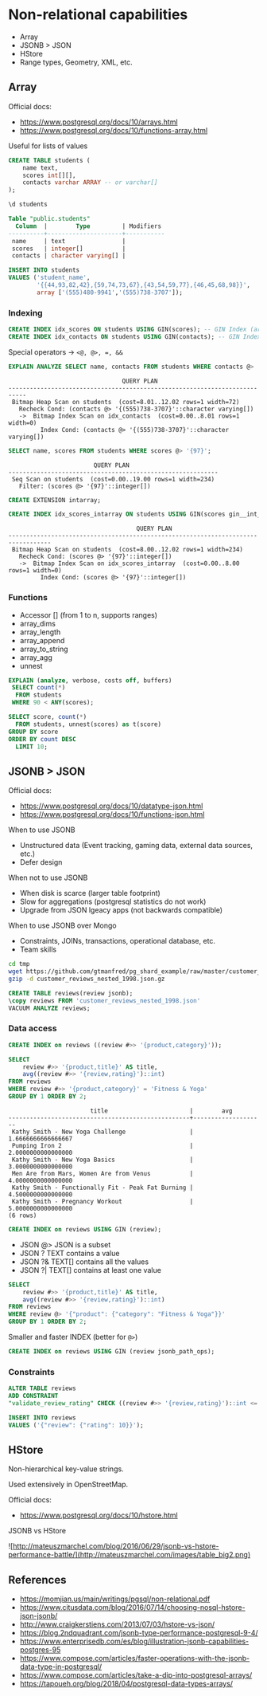 # Non-relational capabilities

- Array
- JSONB > JSON
- HStore
- Range types, Geometry, XML, etc.

## Array

Official docs:

- <https://www.postgresql.org/docs/10/arrays.html>
- <https://www.postgresql.org/docs/10/functions-array.html>

Useful for lists of values

```sql
CREATE TABLE students (
    name text,
    scores int[][],
    contacts varchar ARRAY -- or varchar[]
);
```

```sql
\d students

Table "public.students"
  Column  |        Type         | Modifiers
----------+---------------------+-----------
 name     | text                |
 scores   | integer[]           |
 contacts | character varying[] |
 ```

```sql
INSERT INTO students
VALUES ('student_name',
        '{{44,93,82,42},{59,74,73,67},{43,54,59,77},{46,45,68,98}}',
        array ['(555)480-9941','(555)738-3707']);
```

### Indexing

```sql
CREATE INDEX idx_scores ON students USING GIN(scores); -- GIN Index (array)
CREATE INDEX idx_contacts ON students USING GIN(contacts); -- GIN Index (array)
```

Special operators -> `<@, @>, =, &&`

```sql
EXPLAIN ANALYZE SELECT name, contacts FROM students WHERE contacts @> '{(555)738-3707}';
```

```text
                                QUERY PLAN
---------------------------------------------------------------------------
 Bitmap Heap Scan on students  (cost=8.01..12.02 rows=1 width=72)
   Recheck Cond: (contacts @> '{(555)738-3707}'::character varying[])
   ->  Bitmap Index Scan on idx_contacts  (cost=0.00..8.01 rows=1 width=0)
         Index Cond: (contacts @> '{(555)738-3707}'::character varying[])
```

```sql
SELECT name, scores FROM students WHERE scores @> '{97}';
```

```text
                        QUERY PLAN
-----------------------------------------------------------
 Seq Scan on students  (cost=0.00..19.00 rows=1 width=234)
   Filter: (scores @> '{97}'::integer[])
```

```sql
CREATE EXTENSION intarray;
```

```sql
CREATE INDEX idx_scores_intarray ON students USING GIN(scores gin__int_ops);
```

```text
                                    QUERY PLAN
----------------------------------------------------------------------------------
 Bitmap Heap Scan on students  (cost=8.00..12.02 rows=1 width=234)
   Recheck Cond: (scores @> '{97}'::integer[])
   ->  Bitmap Index Scan on idx_scores_intarray  (cost=0.00..8.00 rows=1 width=0)
         Index Cond: (scores @> '{97}'::integer[])
```

### Functions

- Accessor [] (from 1 to n, supports ranges)
- array_dims
- array_length
- array_append
- array_to_string
- array_agg
- unnest

```sql
EXPLAIN (analyze, verbose, costs off, buffers)
 SELECT count(*)
  FROM students
 WHERE 90 < ANY(scores);
```

```sql
SELECT score, count(*)
  FROM students, unnest(scores) as t(score)
GROUP BY score
ORDER BY count DESC
  LIMIT 10;
```

## JSONB > JSON

Official docs:

- <https://www.postgresql.org/docs/10/datatype-json.html>
- <https://www.postgresql.org/docs/10/functions-json.html>

When to use JSONB

- Unstructured data (Event tracking, gaming data, external data sources, etc.)
- Defer design

When not to use JSONB

- When disk is scarce (larger table footprint)
- Slow for aggregations (postgresql statistics do not work)
- Upgrade from JSON lgeacy apps (not backwards compatible)

When to use JSONB over Mongo

- Constraints, JOINs, transactions, operational database, etc.
- Team skills

```bash
cd tmp
wget https://github.com/gtmanfred/pg_shard_example/raw/master/customer_reviews_nested_1998.json.gz
gzip -d customer_reviews_nested_1998.json.gz
```

```sql
CREATE TABLE reviews(review jsonb);
\copy reviews FROM 'customer_reviews_nested_1998.json'
VACUUM ANALYZE reviews;
```

### Data access

```sql
CREATE INDEX on reviews ((review #>> '{product,category}'));
```

```sql
SELECT
    review #>> '{product,title}' AS title,
    avg((review #>> '{review,rating}')::int)
FROM reviews
WHERE review #>> '{product,category}' = 'Fitness & Yoga'
GROUP BY 1 ORDER BY 2;
```

```text
                       title                       |        avg
---------------------------------------------------+--------------------
 Kathy Smith - New Yoga Challenge                  | 1.6666666666666667
 Pumping Iron 2                                    | 2.0000000000000000
 Kathy Smith - New Yoga Basics                     | 3.0000000000000000
 Men Are from Mars, Women Are from Venus           | 4.0000000000000000
 Kathy Smith - Functionally Fit - Peak Fat Burning | 4.5000000000000000
 Kathy Smith - Pregnancy Workout                   | 5.0000000000000000
(6 rows)
```

```sql
CREATE INDEX on reviews USING GIN (review);
```

- JSON @> JSON is a subset
- JSON ? TEXT contains a value
- JSON ?& TEXT[] contains all the values
- JSON ?| TEXT[] contains at least one value

```sql
SELECT
    review #>> '{product,title}' AS title,
    avg((review #>> '{review,rating}')::int)
FROM reviews
WHERE review @> '{"product": {"category": "Fitness & Yoga"}}'
GROUP BY 1 ORDER BY 2;
```

Smaller and faster INDEX (better for `@>`)

```sql
CREATE INDEX on reviews USING GIN (review jsonb_path_ops);
```

### Constraints

```sql
ALTER TABLE reviews
ADD CONSTRAINT
"validate_review_rating" CHECK ((review #>> '{review,rating}')::int <= 5);

INSERT INTO reviews
VALUES ('{"review": {"rating": 10}}');
```

## HStore

Non-hierarchical key-value strings.

Used extensively in OpenStreetMap.

Official docs:

- <https://www.postgresql.org/docs/10/hstore.html>

JSONB vs HStore

![http://mateuszmarchel.com/blog/2016/06/29/jsonb-vs-hstore-performance-battle/](http://mateuszmarchel.com/images/table_big2.png)

## References

- <https://momjian.us/main/writings/pgsql/non-relational.pdf>
- <https://www.citusdata.com/blog/2016/07/14/choosing-nosql-hstore-json-jsonb/>
- <http://www.craigkerstiens.com/2013/07/03/hstore-vs-json/>
- <https://blog.2ndquadrant.com/jsonb-type-performance-postgresql-9-4/>
- <https://www.enterprisedb.com/es/blog/illustration-jsonb-capabilities-postgres-95>
- <https://www.compose.com/articles/faster-operations-with-the-jsonb-data-type-in-postgresql/>
- <https://www.compose.com/articles/take-a-dip-into-postgresql-arrays/>
- <https://tapoueh.org/blog/2018/04/postgresql-data-types-arrays/>
